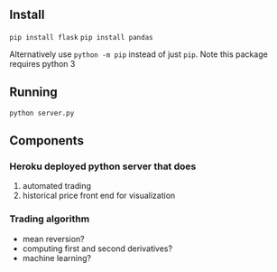 ## Install
`pip install flask`
`pip install pandas`

Alternatively use `python -m pip` instead of just `pip`.
Note this package requires python 3

## Running
`python server.py`

## Components
### Heroku deployed python server that does
1. automated trading
2. historical price front end for visualization

### Trading algorithm
- mean reversion?
- computing first and second derivatives?
- machine learning?